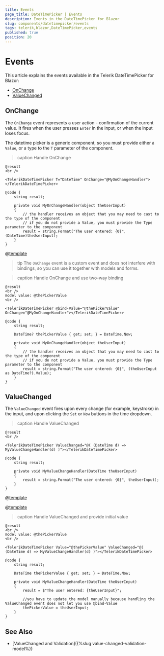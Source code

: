 ```yaml
---
title: Events
page_title: DateTimePicker | Events
description: Events in the DateTimePicker for Blazor
slug: components/datetimepicker/events
tags: telerik,blazor,DateTimePicker,events
published: true
position: 20
---
```


# Events

This article explains the events available in the Telerik DateTimePicker for Blazor:

* [OnChange](#onchange)
* [ValueChanged](#valuechanged)

## OnChange

The `OnChange` event represents a user action - confirmation of the current value. It fires when the user presses `Enter` in the input, or when the input loses focus.

The datetime picker is a generic component, so you must provide either a `Value`, or a type to the `T` parameter of the component.

>caption Handle OnChange

````CSHTML
@result
<br />

<TelerikDateTimePicker T="DateTime" OnChange="@MyOnChangeHandler"></TelerikDateTimePicker>

@code {
    string result;

    private void MyOnChangeHandler(object theUserInput)
    {
        // the handler receives an object that you may need to cast to the type of the component
        // if you do not provide a Value, you must provide the Type parameter to the component
        result = string.Format("The user entered: {0}", (DateTime)theUserInput);
    }
}
````

@[template](/_contentTemplates/common/general-info.md#event-callback-can-be-async)

>tip The `OnChange` event is a custom event and does not interfere with bindings, so you can use it together with models and forms.

>caption Handle OnChange and use two-way binding

````CSHTML
@result
<br />
model value: @thePickerValue
<br />

<TelerikDateTimePicker @bind-Value="@thePickerValue" OnChange="@MyOnChangeHandler"></TelerikDateTimePicker>

@code {
    string result;

    DateTime? thePickerValue { get; set; } = DateTime.Now;

    private void MyOnChangeHandler(object theUserInput)
    {
        // the handler receives an object that you may need to cast to the type of the component
        // if you do not provide a Value, you must provide the Type parameter to the component
        result = string.Format("The user entered: {0}", (theUserInput as DateTime?).Value);
    }
}
````


## ValueChanged

The `ValueChanged` event fires upon every change (for example, keystroke) in the input, and upon clicking the `Set` or `Now` buttons in the time dropdown.

>caption Handle ValueChanged

````CSHTML
@result
<br />

<TelerikDateTimePicker ValueChanged="@( (DateTime d) => MyValueChangeHandler(d) )"></TelerikDateTimePicker>

@code {
    string result;

    private void MyValueChangeHandler(DateTime theUserInput)
    {
        result = string.Format("The user entered: {0}", theUserInput);
    }
}
````

@[template](/_contentTemplates/common/general-info.md#event-callback-can-be-async)

@[template](/_contentTemplates/common/issues-and-warnings.md#valuechanged-lambda-required)

>caption Handle ValueChanged and provide initial value

````CSHTML
@result
<br />
model value: @thePickerValue
<br />

<TelerikDateTimePicker Value="@thePickerValue" ValueChanged="@( (DateTime d) => MyValueChangeHandler(d) )"></TelerikDateTimePicker>

@code {
    string result;

    DateTime thePickerValue { get; set; } = DateTime.Now;

    private void MyValueChangeHandler(DateTime theUserInput)
    {
        result = $"The user entered: {theUserInput}";

        //you have to update the model manually because handling the ValueChanged event does not let you use @bind-Value
        thePickerValue = theUserInput;
    }
}
````

## See Also

* [ValueChanged and Validation]({%slug value-changed-validation-model%})
